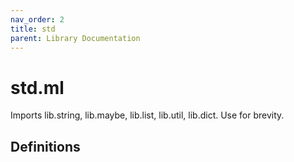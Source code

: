 ```yaml
---
nav_order: 2
title: std
parent: Library Documentation
---
```


# std.ml

Imports lib.string, lib.maybe, lib.list, lib.util, lib.dict. Use for brevity.


## Definitions

